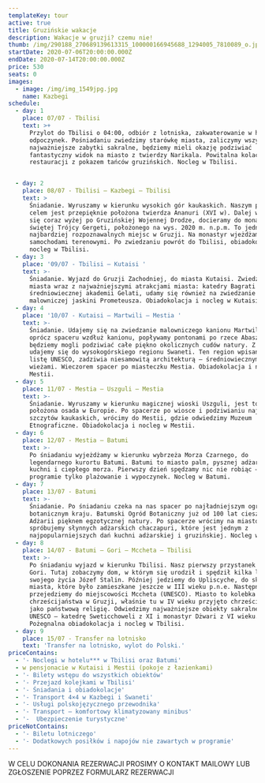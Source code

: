```yaml
---
templateKey: tour
active: true
title: Gruzińskie wakacje
description: Wakacje w gruzji? czemu nie!
thumb: /img/290188_270689139613315_100000166945688_1294005_7810089_o.jpg
startDate: 2020-07-06T20:00:00.000Z
endDate: 2020-07-14T20:00:00.000Z
price: 530
seats: 0
images:
  - image: /img/img_1549jpg.jpg
    name: Kazbegi
schedule:
  - day: 1
    place: 07/07 - Tbilisi
    text: >+
      Przylot do Tbilisi o 04:00, odbiór z lotniska, zakwaterowanie w hotelu,
      odpoczynek. Pośniadaniu zwiedzimy starówkę miasta, zaliczymy wszystkie
      najważniejsze zabytki sakralne, będziemy mieli okazję podziwiać
      fantastyczny widok na miasto z twierdzy Narikala. Powitalna kolacja w
      restauracji z pokazem tańców gruzińskich. Nocleg w Tbilisi.


  - day: 2
    place: 08/07 - Tbilisi – Kazbegi – Tbilisi
    text: >
      Śniadanie. Wyruszamy w kierunku wysokich gór kaukaskich. Naszym pierwszym
      celem jest przepięknie położona twierdza Ananuri (XVI w). Dalej wspinając
      się coraz wyżej po Gruzińskiej Wojennej Drodze, docieramy do monastyru
      świętej Trójcy Gergeti, położonego na wys. 2020 m. n.p.m. To jedno z
      najbardziej rozpoznawalnych miejsc w Gruzji. Na monastyr wjeżdżamy
      samochodami terenowymi. Po zwiedzaniu powrót do Tbilisi, obiadokolacja,
      nocleg w Tbilisi.
  - day: 3
    place: '09/07 - Tbilisi – Kutaisi '
    text: >-
      Śniadanie. Wyjazd do Gruzji Zachodniej, do miasta Kutaisi. Zwiedzanie
      miasta wraz z najważniejszymi atrakcjami miasta: katedry Bagrati X w. i
      średniowiecznej akademii Gelati, udamy się również na zwiedzanie
      malowniczej jaskini Prometeusza. Obiadokolacja i nocleg w Kutaisi.
  - day: 4
    place: '10/07 - Kutaisi – Martwili – Mestia '
    text: >-
      Śniadanie. Udajemy się na zwiedzanie malowniczego kanionu Martwili, gdzie
      oprócz spaceru wzdłuż kanionu, popływamy pontonami po rzece Abasza, gdzie
      będziemy mogli podziwiać całe piękno okolicznych cudów natury. Z Martwili
      udajemy się do wysokogórskiego regionu Swaneti. Ten region wpisany na
      listę UNESCO, zadziwia niesamowitą architekturą – średniowiecznymi
      wieżami. Wieczorem spacer po miasteczku Mestia. Obiadokolacja i nocleg w
      Mestii.
  - day: 5
    place: 11/07 - Mestia – Uszguli – Mestia
    text: >-
      Śniadanie. Wyruszamy w kierunku magicznej wioski Uszguli, jest to najwyżej
      położona osada w Europie. Po spacerze po wiosce i podziwianiu najwyższych
      szczytów kaukaskich, wrócimy do Mestii, gdzie odwiedzimy Muzeum
      Etnograficzne. Obiadokolacja i nocleg w Mestii.
  - day: 6
    place: 12/07 - Mestia – Batumi
    text: >-
      Po śniadaniu wyjeżdżamy w kierunku wybrzeża Morza Czarnego, do
      legendarnego kurortu Batumi. Batumi to miasto palm, pysznej adżarskiej
      kuchni i ciepłego morza. Pierwszy dzień spędzamy nic nie robiąc – w
      programie tylko plażowanie i wypoczynek. Nocleg w Batumi.
  - day: 7
    place: 13/07 - Batumi
    text: >-
      Śniadanie. Po śniadaniu czeka na nas spacer po najładniejszym ogrodzie
      botanicznym kraju. Batumski Ogród Botaniczny już od 100 lat cieszy gości
      Adżarii pięknem egzotycznej natury. Po spacerze wrócimy na miasto i
      spróbujemy słynnych adżarskich chaczapuri, które jest jednym z
      najpopularniejszych dań kuchni adżarskiej i gruzińskiej. Nocleg w Batumi.
  - day: 8
    place: 14/07 - Batumi – Gori – Mccheta – Tbilisi
    text: >-
      Po śniadaniu wyjazd w kierunku Tbilisi. Nasz pierwszy przystanek to miasto
      Gori. Tutaj zobaczymy dom, w którym się urodził i spędził kilka lat
      swojego życia Józef Stalin. Później jedziemy do Upliscyche, do skalnego
      miasta, które było zamieszkane jeszcze w III wieku p.n.e. Następnie
      przejedziemy do miejscowości Mccheta (UNESCO). Miasto to kolebka
      chrześcijaństwa w Gruzji, właśnie tu w IV wieku przyjęto chrześcijaństwo
      jako państwową religię. Odwiedzimy najważniejsze obiekty sakralne z listy
      UNESCO – katedrę Sweticchoweli z XI i monastyr Dżwari z VI wieku.
      Pożegnalna obiadokolacja i nocleg w Tbilisi.
  - day: 9
    place: 15/07 - Transfer na lotnisko
    text: 'Transfer na lotnisko, wylot do Polski.'
priceContains:
  - '- Noclegi w hotelu*** w Tbilisi oraz Batumi'
  - w pensjonacie w Kutaisi i Mestii (pokoje z łazienkami)
  - '- Bilety wstępu do wszystkich obiektów'
  - '- Przejazd kolejkami w Tbilisi'
  - '- Śniadania i obiadokolacje'
  - '- Transport 4×4 w Kazbegi i Swaneti'
  - '- Usługi polskojęzycznego przewodnika'
  - '- Transport – komfortowy klimatyzowany minibus'
  - '-  Ubezpieczenie turystyczne'
priceNotContains:
  - '- Biletu lotniczego'
  - '- Dodatkowych posiłków i napojów nie zawartych w programie'
---
```

W CELU DOKONANIA REZERWACJI PROSIMY O KONTAKT MAILOWY LUB ZGŁOSZENIE POPRZEZ FORMULARZ REZERWACJI
